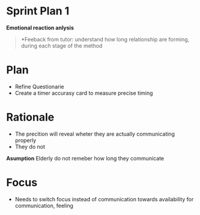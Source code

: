 # Sprint Plan 1  

**Emotional reaction anlysis** 

> *Feeback from tutor: understand how long relationship are forming, during each stage of the method 


# Plan 

* Refine Questionarie
* Create a timer accurasy card to measure precise timing

# Rationale 

* The precition will reveal wheter they are actually communicating properly 
* They do not 

**Asumption** Elderly do not remeber how long they communicate
# Focus 

* Needs to switch focus instead of communication towards availability for communication, feeling  


